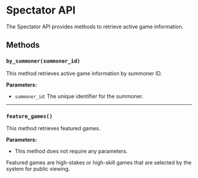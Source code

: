 # Spectator API

The Spectator API provides methods to retrieve active game information.

## Methods

### `by_summoner(summoner_id)`

This method retrieves active game information by summoner ID.

**Parameters:**

- `summoner_id`: The unique identifier for the summoner.

---

### `feature_games()`

This method retrieves featured games.

**Parameters:**

- This method does not require any parameters.

Featured games are high-stakes or high-skill games that are selected by the system for public viewing.